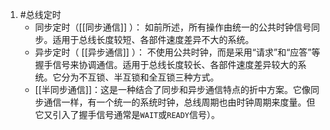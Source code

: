1. #总线定时
	* 同步定时（[[同步通信]] ）： 如前所述，所有操作由统一的公共时钟信号同步。适用于总线长度较短、各部件速度差异不大的系统。
	*   异步定时（ [[异步通信]] ）： 不使用公共时钟，而是采用“请求”和“应答”等握手信号来协调通信。适用于总线长度较长、各部件速度差异较大的系统。它分为不互锁、半互锁和全互锁三种方式。
	* [[半同步通信]]：这是一种结合了同步和异步通信特点的折中方案。它像同步通信一样，有一个统一的系统时钟，总线周期也由时钟周期来度量。但它又引入了握手信号通常是`WAIT`或`READY`信号）。 